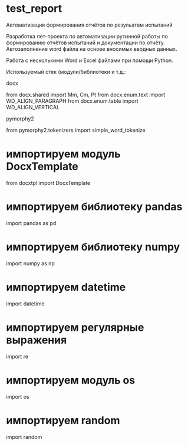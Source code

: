 # test_report
Автоматизация формирования отчётов по резульатам испытаний

Разработка пет-проекта по автоматизации рутинной работы по формированию отчётов испытаний и документации по отчёту. 
Автозаполнение word файла на основе вносимых вводных данных.

Работа с несколькими Word и Excel файлами при помощи Python.

Используемый стек (модули/библиотеки и т.д.:

docx

from docx.shared import Mm, Cm, Pt
from docx.enum.text import WD_ALIGN_PARAGRAPH
from docx.enum.table import WD_ALIGN_VERTICAL

pymorphy2


from pymorphy2.tokenizers import simple_word_tokenize

# импортируем модуль DocxTemplate
from docxtpl import DocxTemplate

# импортируем библиотеку pandas
import pandas as pd

# импортируем библиотеку numpy
import numpy as np

# импортируем datetime
import datetime

# импортируем регулярные выражения
import re

# импортируем модуль os
import os

# импортируем random
import random
